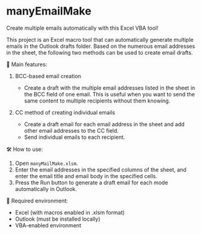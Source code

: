# manyEmailMake
Create multiple emails automatically with this Excel VBA tool!

This project is an Excel macro tool that can automatically generate multiple emails in the Outlook drafts folder. Based on the numerous email addresses in the sheet, the following two methods can be used to create email drafts.

🔧 Main features:

1. BCC-based email creation
   - Create a draft with the multiple email addresses listed in the sheet in the BCC field of one email.
   This is useful when you want to send the same content to multiple recipients without them knowing.

2. CC method of creating individual emails
   - Create a draft email for each email address in the sheet and add other email addresses to the CC field.
   - Send individual emails to each recipient.

🛠️ How to use:

1. Open `manyMailMake.xlsm`.
2. Enter the email addresses in the specified columns of the sheet, and enter the email title and email body in the specified cells.
3. Press the Run button to generate a draft email for each mode automatically in Outlook.

📎 Required environment:

- Excel (with macros enabled in .xlsm format)
- Outlook (must be installed locally)
- VBA-enabled environment
